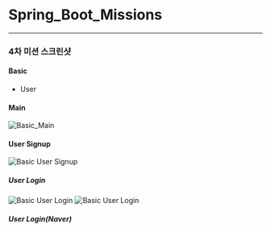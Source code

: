 # Spring_Boot_Missions
- - -
### 4차 미션 스크린샷
#### Basic

* User
#### Main
![Basic_Main](https://user-images.githubusercontent.com/31644115/159416135-6734a1ff-cd4a-4367-abb5-965e3874e93f.png)
#### User Signup
![Basic User Signup](https://user-images.githubusercontent.com/31644115/159416243-ef7b8d95-d575-449c-adc2-cce8f6caa134.png)
##### User Login
![Basic User Login](https://user-images.githubusercontent.com/31644115/159416287-2e98443e-91f5-497f-91b6-01c6c4e7015e.png)
![Basic User Login](https://user-images.githubusercontent.com/31644115/159416322-71f54fd5-7e7b-455d-acc3-c2fe78b38669.png)
##### User Login(Naver)





